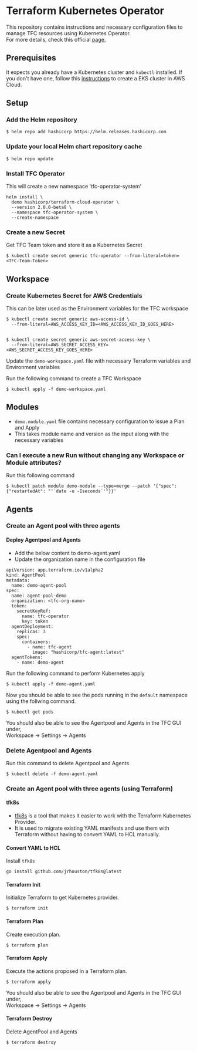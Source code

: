 # Terraform Kubernetes Operator 
This repository contains instructions and necessary configuration files to manage TFC resources using Kubernetes Operator. \
For more details, check this official [page.](https://github.com/hashicorp/terraform-cloud-operator)

## Prerequisites
It expects you already have a Kubernetes cluster and ```kubectl``` installed.
If you don't have one, follow this [instructions](https://github.com/vravind1/terraform-eks) to create a EKS cluster in AWS Cloud.

## Setup

###  Add the Helm repository
```
$ helm repo add hashicorp https://helm.releases.hashicorp.com
```

### Update your local Helm chart repository cache
```
$ helm repo update
```
### Install TFC Operator
This will create a new namespace 'tfc-operator-system'
```
helm install \
  demo hashicorp/terraform-cloud-operator \
  --version 2.0.0-beta8 \
  --namespace tfc-operator-system \
  --create-namespace
```

### Create a new Secret
Get TFC Team token and store it as a Kubernetes Secret 
```
$ kubectl create secret generic tfc-operator --from-literal=token=<TFC-Team-Token>
```

## Workspace
### Create Kubernetes Secret for AWS Credentials
This can be later used as the Environment variables for the TFC workspace
```
$ kubectl create secret generic aws-access-id \
  --from-literal=AWS_ACCESS_KEY_ID=<AWS_ACCESS_KEY_ID_GOES_HERE>


$ kubectl create secret generic aws-secret-access-key \
  --from-literal=AWS_SECRET_ACCESS_KEY=<AWS_SECRET_ACCESS_KEY_GOES_HERE>
```

Update the ```demo-workspace.yaml``` file with necessary Terraform variables and Environment variables

Run the following command to create a TFC Workspace

```
$ kubectl apply -f demo-workspace.yaml
```

## Modules

* ```demo.module.yaml``` file contains necessary configuration to issue a Plan and Apply 
* This takes module name and version as the input along with the necessary variables

### Can I execute a new Run without changing any Workspace or Module attributes?

Run this following command

```
$ kubectl patch module demo-module --type=merge --patch '{"spec": {"restartedAt": "'`date -u -Iseconds`'"}}'
```

## Agents

### Create an Agent pool with three agents

#### Deploy Agentpool and Agents
* Add the below content to demo-agent.yaml
* Update the organization name in the configuration file
```
apiVersion: app.terraform.io/v1alpha2
kind: AgentPool
metadata:
  name: demo-agent-pool
spec:
  name: agent-pool-demo
  organization: <tfc-org-name>
  token:
    secretKeyRef:
      name: tfc-operator
      key: token
  agentDeployment:
    replicas: 3
    spec:
      containers:
        - name: tfc-agent
          image: "hashicorp/tfc-agent:latest"
  agentTokens:
    - name: demo-agent
```
Run the following command to perform Kubernetes apply
```
$ kubectl apply -f demo-agent.yaml
```
Now you should be able to see the pods running in the ```default``` namespace using the follwing command.
```
$ kubectl get pods
````
You should also be able to see the Agentpool and Agents in the TFC GUI under,   
Workspace -> Settings -> Agents

### Delete Agentpool and Agents
Run this command to delete Agentpool and Agents
```
$ kubectl delete -f demo-agent.yaml
```
### Create an Agent pool with three agents (using Terraform)
#### tfk8s
* [tfk8s](https://github.com/jrhouston/tfk8s) is a tool that makes it easier to work with the Terraform Kubernetes Provider.
* It is used to migrate existing YAML manifests and use them with Terraform without having to convert YAML to HCL manually.

#### Convert YAML to HCL

Install ```tfk8s```
```
go install github.com/jrhouston/tfk8s@latest
```
#### Terraform Init
Initialize Terraform to get Kubernetes provider.
```
$ terraform init
```

#### Terraform Plan
Create execution plan.
```
$ terraform plan
```

#### Terraform Apply
Execute the actions proposed in a Terraform plan.
```
$ terraform apply
```
You should also be able to see the Agentpool and Agents in the TFC GUI under,   
Workspace -> Settings -> Agents

#### Terraform Destroy
Delete AgentPool and Agents
```
$ terraform destroy
```
